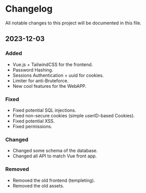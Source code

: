 # Changelog

All notable changes to this project will be documented in this file.

## 2023-12-03

### Added

- Vue.js + TailwindCSS for the frontend.
- Password Hashing.
- Sessions Authentication + uuid for cookies.
- Limiter for anti-Bruteforce.
- New cool features for the WebAPP.

### Fixed

- Fixed potential SQL injections.
- Fixed non-secure cookies (simple userID-based Cookies).
- Fixed potential XSS.
- Fixed permissions.

### Changed

- Changed some schema of the database.
- Changed all API to match Vue front app.

### Removed

- Removed the old frontend (templeting).
- Removed the old assets.